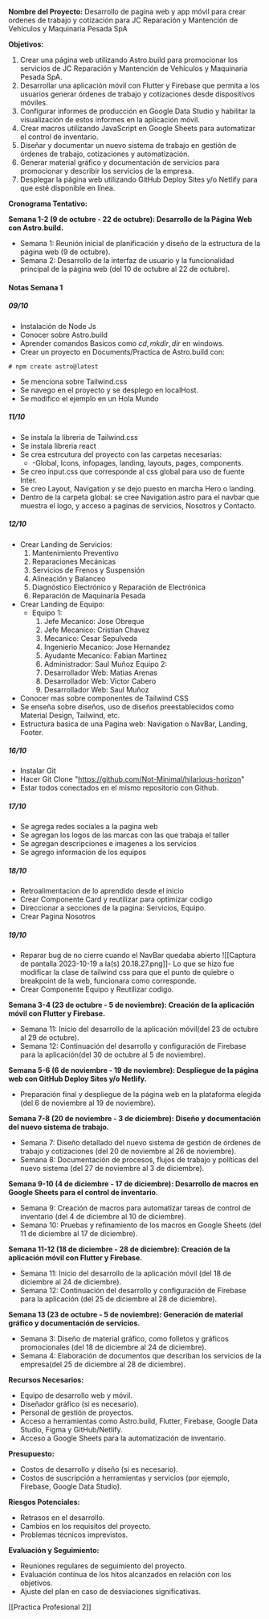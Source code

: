 **Nombre del Proyecto:** Desarrollo de pagina web y app móvil para crear ordenes de trabajo y cotización para JC Reparación y Mantención de Vehículos y Maquinaria Pesada SpA

**Objetivos:**

1. Crear una página web utilizando Astro.build para promocionar los servicios de JC Reparación y Mantención de Vehículos y Maquinaria Pesada SpA.
2. Desarrollar una aplicación móvil con Flutter y Firebase que permita a los usuarios generar órdenes de trabajo y cotizaciones desde dispositivos móviles.
3. Configurar informes de producción en Google Data Studio y habilitar la visualización de estos informes en la aplicación móvil.
4. Crear macros utilizando JavaScript en Google Sheets para automatizar el control de inventario.
5. Diseñar y documentar un nuevo sistema de trabajo en gestión de órdenes de trabajo, cotizaciones y automatización.
6. Generar material gráfico y documentación de servicios para promocionar y describir los servicios de la empresa.
7. Desplegar la página web utilizando GitHub Deploy Sites y/o Netlify para que esté disponible en línea.

**Cronograma Tentativo:**

**Semana 1-2 (9 de octubre - 22 de octubre): Desarrollo de la Página Web con Astro.build.**

- Semana 1: Reunión inicial de planificación y diseño de la estructura de la página web (9 de octubre).
- Semana 2: Desarrollo de la interfaz de usuario y la funcionalidad principal de la página web (del 10 de octubre al 22 de octubre).
#### Notas Semana 1
##### 09/10
- Instalación de Node Js
- Conocer sobre Astro.build
- Aprender comandos Basicos como $cd, mkdir, dir$ en windows.
- Crear un proyecto en Documents/Practica de Astro.build con: 
```
# npm create astro@latest
```
- Se menciona sobre Tailwind.css
- Se navego en el proyecto y se desplego en localHost.
- Se modifico el ejemplo en un Hola Mundo

##### 11/10
- Se instala la libreria de Tailwind.css 
- Se instala libreria react
- Se crea estrcutura del proyecto con las carpetas necesarias: 
	- -Global, Icons, infopages, landing, layouts, pages, components.
- Se creo input.css que corresponde al css global para uso de fuente Inter.
- Se creo Layout, Navigation y se dejo puesto en marcha Hero o landing.
- Dentro de la carpeta global: se cree Navigation.astro para el navbar que muestra el logo, y acceso a paginas de servicios, Nosotros y Contacto.

##### 12/10
- Crear Landing de Servicios: 
	1. Mantenimiento Preventivo
	2. Reparaciones Mecánicas
	3. Servicios de Frenos y Suspensión
	4. Alineación y Balanceo
	5. Diagnóstico Electrónico y Reparación de Electrónica
	6. Reparación de Maquinaria Pesada
- Crear Landing de Equipo:
	- Equipo 1:
		1. Jefe Mecanico: Jose Obreque
		2. Jefe Mecanico: Cristian Chavez
		3. Mecanico: Cesar Sepulveda
		4. Ingenierio Mecanico: Jose Hernandez
		5. Ayudante Mecanico: Fabian Martinez
		6. Administrador: Saul Muñoz
	Equipo 2:
		1. Desarrollador Web: Matias Arenas
		2. Desarrollador Web: Victor Cabero
		3. Desarrollador Web: Saul Muñoz
- Conocer mas sobre componentes de Tailwind CSS
- Se enseña sobre diseños, uso de diseños preestablecidos como Material Design, Tailwind, etc.
- Estructura basica de una Pagina web: Navigation o NavBar, Landing, Footer.

##### 16/10
- Instalar Git 
- Hacer Git Clone "https://github.com/Not-Minimal/hilarious-horizon"
- Estar todos conectados en el mismo repositorio con Github.
##### 17/10
- Se agrega redes sociales a la pagina web
- Se agregan los logos de las marcas con las que trabaja el taller
- Se agregan descripciones e imagenes a los servicios
- Se agrego informacion de los equipos
##### 18/10
- Retroalimentacion de lo aprendido desde el inicio
- Crear Componente Card y reutilizar para optimizar codigo
- Direccionar a secciones de la pagina: Servicios, Equipo.
- Crear Pagina Nosotros

##### 19/10
- Reparar bug de no cierre cuando el NavBar quedaba abierto ![[Captura de pantalla 2023-10-19 a la(s) 20.18.27.png]]- Lo que se hizo fue modificar la clase de tailwind css para que el punto de quiebre o breakpoint de la web, funcionara como corresponde.
- Crear Componente Equipo y Reutilizar codigo.

**Semana 3-4 (23 de octubre - 5 de noviembre): Creación de la aplicación móvil con Flutter y Firebase.**

- Semana 11: Inicio del desarrollo de la aplicación móvil(del 23 de octubre al 29 de octubre). 
- Semana 12: Continuación del desarrollo y configuración de Firebase para la aplicación(del 30 de octubre al 5 de noviembre).

**Semana 5-6 (6 de noviembre - 19 de noviembre): Despliegue de la página web con GitHub Deploy Sites y/o Netlify.**

- Preparación final y despliegue de la página web en la plataforma elegida (del 6 de noviembre al 19 de noviembre).

**Semana 7-8 (20 de noviembre - 3 de diciembre): Diseño y documentación del nuevo sistema de trabajo.**

- Semana 7: Diseño detallado del nuevo sistema de gestión de órdenes de trabajo y cotizaciones (del 20 de noviembre al 26 de noviembre).
- Semana 8: Documentación de procesos, flujos de trabajo y políticas del nuevo sistema (del 27 de noviembre al 3 de diciembre).

**Semana 9-10 (4 de diciembre - 17 de diciembre): Desarrollo de macros en Google Sheets para el control de inventario.**

- Semana 9: Creación de macros para automatizar tareas de control de inventario (del 4 de diciembre al 10 de diciembre).
- Semana 10: Pruebas y refinamiento de los macros en Google Sheets (del 11 de diciembre al 17 de diciembre).

**Semana 11-12 (18 de diciembre - 28 de diciembre): Creación de la aplicación móvil con Flutter y Firebase.**

- Semana 11: Inicio del desarrollo de la aplicación móvil (del 18 de diciembre al 24 de diciembre).
- Semana 12: Continuación del desarrollo y configuración de Firebase para la aplicación (del 25 de diciembre al 28 de diciembre).

**Semana 13 (23 de octubre - 5 de noviembre): Generación de material gráfico y documentación de servicios.**

- Semana 3: Diseño de material gráfico, como folletos y gráficos promocionales (del 18 de diciembre al 24 de diciembre).
- Semana 4: Elaboración de documentos que describan los servicios de la empresa(del 25 de diciembre al 28 de diciembre).

**Recursos Necesarios:**

- Equipo de desarrollo web y móvil.
- Diseñador gráfico (si es necesario).
- Personal de gestión de proyectos.
- Acceso a herramientas como Astro.build, Flutter, Firebase, Google Data Studio, Figma y GitHub/Netlify.
- Acceso a Google Sheets para la automatización de inventario.

**Presupuesto:**

- Costos de desarrollo y diseño (si es necesario).
- Costos de suscripción a herramientas y servicios (por ejemplo, Firebase, Google Data Studio).

**Riesgos Potenciales:**

- Retrasos en el desarrollo.
- Cambios en los requisitos del proyecto.
- Problemas técnicos imprevistos.

**Evaluación y Seguimiento:**

- Reuniones regulares de seguimiento del proyecto.
- Evaluación continua de los hitos alcanzados en relación con los objetivos.
- Ajuste del plan en caso de desviaciones significativas.



[[Practica Profesional 2]]
